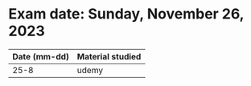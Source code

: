 # Exam date: ‎Sunday, November 26, 2023‎


|**Date (mm-dd)**| **Material studied**|
| --  | -- |
|25-8 | udemy |
